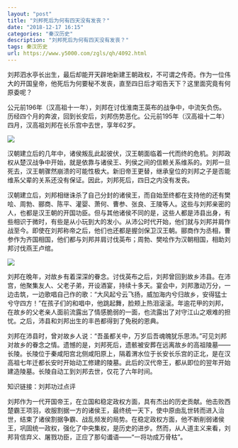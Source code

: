 ```yaml
---
layout: "post"
title: "刘邦死后为何有四天没有发丧？"
date: "2018-12-17 16:15"
categories: "秦汉历史"
description: "刘邦死后为何有四天没有发丧？"
tags: 秦汉历史
url: https://www.y5000.com/zgls/qh/4092.html
---
```






刘邦泗水亭长出生，最后却能开天辟地新建王朝政权，不可谓之传奇。作为一位伟大的开国皇帝，他死后为何要秘不发丧，直至四日后才昭告天下？这里面究竟有何原委呢？

公元前196年（汉高祖十一年），刘邦在讨伐淮南王英布的战争中，中流矢负伤。历经四个月的奔波，回到长安后，刘邦伤势恶化。公元前195年（汉高祖十二年）四月，汉高祖刘邦在长乐宫中去世，享年62岁。

![](https://img.y5000.com/uploads/allimg/161028/6-16102Q00501143.jpg)

汉朝建立后的几年中，诸侯叛乱此起彼伏，汉王朝面临着一代而终的危机。刘邦政权从楚汉战争中开始，就是依靠与诸侯王、列侯之间的信赖关系维系的。刘邦一旦死去，汉王朝骤然崩溃的可能性极大。新旧帝王更替，继承皇位的刘邦之子是否能维系父辈的关系还没有保证。因此，刘邦死后，四日之内没有发丧。

汉朝建立后，刘邦相继诛杀了自己分封的诸侯王，而自始至终都在支持他的还有樊哙、周勃、郦商、陈平、灌婴、萧何、曹参、张良、王陵等人。这些与刘邦亲密的人，也都是汉王朝的开国功臣。但与其他诸侯不同的是，这些人都是沛县出身，有些相识于微时，有些是从小玩到大的发小。从沛公时代开始，他们就与刘邦并肩作战至今。即使在刘邦称帝之后，他们也还都是握剑保卫汉王朝。郦商作为丞相，曹参作为齐国相国，他们都与刘邦并肩讨伐英布；周勃、樊哙作为汉朝相国，相助刘邦讨伐燕王卢绾。

![](https://img.y5000.com/uploads/allimg/161028/6-16102Q0055D95.jpg)

刘邦在晚年，对故乡有着深深的眷念。讨伐英布之后，刘邦曾回到故乡沛县。在沛宫，他聚集友人、父老子弟，开设酒宴，持续十多天。宴会中，刘邦激动万分，一边击筑，一边歌唱自己作的歌：“大风起兮云飞扬，威加海内兮归故乡，安得猛士兮守四方！”在孩子们的和唱中，他跳起舞，脸颊上热泪滚滚。年逾花甲的刘邦，在故乡的父老亲人面前流露出了情感脆弱的一面，也流露出了对守江山之艰难的担忧。之后，沛县和刘邦出生的丰邑都得到了免税的恩典。

刘邦在沛县时，曾对故乡人说：“吾虽都关中，万岁后吾魂魄犹乐思沛。”可见刘邦对故乡的眷念之情。遗憾的是，刘邦死后，遗骸被安葬在远离故乡的高祖陵墓——长陵。长陵位于秦咸阳宫北侧咸阳原上，隔着渭水位于长安长乐宫的正北，是在汉高祖七年迁都长安时开始动工修建的陵墓。此后的汉代帝王，都从即位的翌年开始建造陵墓。长陵自动工到刘邦去世，仅花了六年时间。

知识链接：刘邦功过点评

刘邦作为一代开国帝王，在立国和稳定政权方面，具有杰出的历史贡献。他击败西楚霸王项羽，收服割据一方的诸侯王，最终统一天下，使中原由乱世转而进入治世，结束了诸侯割据争霸、战乱频发的局势。在稳定政权方面，他不断削弱诸侯王，巩固统一政权，强化了中央集权，是历史的进步。然而，从人道主义来看，刘邦背信弃义、屠戮功臣，正应了那句谶语——“一将功成万骨枯”。
